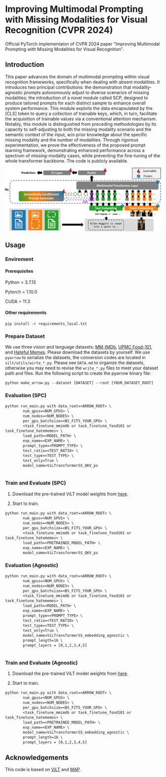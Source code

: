 # Improving Multimodal Prompting with Missing Modalities for Visual Recognition (CVPR 2024)
Official PyTorch implementaton of CVPR 2024 paper "Improving Multimodal Prompting with Missing Modalities for Visual Recognition".  

## Introduction
This paper advances the domain of multimodal prompting within visual recognition frameworks, specifically when dealing with absent modalities. It introduces two principal contributions: the demonstration that modality-agnostic prompts autonomously adjust to diverse scenarios of missing modalities; the introduction of a novel module called SCP, designed to produce tailored prompts for each distinct sample to enhance overall system performance. This module exploits the data encapsulated by the [CLS] token to query a collection of trainable keys, which, in turn, facilitate the acquisition of trainable values via a conventional attention mechanism. Notably, this module is distinguished from preceding methodologies by its capacity to self-adjusting to both the missing modality scenario and the semantic context of the input, w/o prior knowledge about the specific missing modality and the number of modalities. Through rigorous experimentation, we prove the effectiveness of the proposed prompt learning framework, demonstrating enhanced performance across a spectrum of missing-modality cases, while preventing the fine-tuning of the whole transformer backbone. The code is publicly available.

<div align="center">
  <img src="fig/CVPR2024_model-1.png"/>
</div>

## Usage
### Enviroment
#### Prerequisites
Python = 3.7.13

Pytorch = 1.10.0

CUDA = 11.3

#### Other requirements
```
pip install -r requirements_local.txt
```

### Prepare Dataset
We use three vision and language datasets: [MM-IMDb](https://github.com/johnarevalo/gmu-mmimdb), [UPMC Food-101](https://visiir.isir.upmc.fr/explore), and [Hateful Memes](https://ai.facebook.com/blog/hateful-memes-challenge-and-data-set/). Please download the datasets by yourself. We use `pyarrow` to serialize the datasets, the conversion codes are located in `vilt/utils/wirte_*.py`. Please see `DATA.md` to organize the datasets, otherwise you may need to revise the `write_*.py` files to meet your dataset path and files. Run the following script to create the pyarrow binary file:
```
python make_arrow.py --dataset [DATASET] --root [YOUR_DATASET_ROOT]
```

### Evaluation (SPC)
```
python run_main.py with data_root=<ARROW_ROOT> \
        num_gpus=<NUM_GPUS> \
        num_nodes=<NUM_NODES> \
        per_gpu_batchsize=<BS_FITS_YOUR_GPU> \
        <task_finetune_mmimdb or task_finetune_food101 or task_finetune_hatememes> \
        load_path=<MODEL_PATH> \
        exp_name=<EXP_NAME> \
        prompt_type=<PROMPT_TYPE> \
        test_ratio=<TEST_RATIO> \
        test_type=<TEST_TYPE> \
        test_only=True \
        model_name=ViLTransformerSS_QKV_ps
            
```

### Train and Evaluate (SPC)
1. Download the pre-trained ViLT model weights from [here](https://github.com/dandelin/ViLT.git).

2. Start to train.
```
python run_main.py with data_root=<ARROW_ROOT> \
        num_gpus=<NUM_GPUS> \
        num_nodes=<NUM_NODES> \
        per_gpu_batchsize=<BS_FITS_YOUR_GPU> \
        <task_finetune_mmimdb or task_finetune_food101 or task_finetune_hatememes> \
        load_path=<PRETRAINED_MODEL_PATH> \
        exp_name=<EXP_NAME> \
        model_name=ViLTransformerSS_QKV_ps
```

### Evaluation (Agnostic)
```
python run_main.py with data_root=<ARROW_ROOT> \
        num_gpus=<NUM_GPUS> \
        num_nodes=<NUM_NODES> \
        per_gpu_batchsize=<BS_FITS_YOUR_GPU> \
        <task_finetune_mmimdb or task_finetune_food101 or task_finetune_hatememes> \
        load_path=<MODEL_PATH> \
        exp_name=<EXP_NAME> \
        prompt_type=<PROMPT_TYPE> \
        test_ratio=<TEST_RATIO> \
        test_type=<TEST_TYPE> \
        test_only=True \
        model_name=ViLTransformerSS_embedding_agnostic \
        prompt_length=16 \
        prompt_layers = [0,1,2,3,4,5]
            
```

### Train and Evaluate (Agnostic)
1. Download the pre-trained ViLT model weights from [here](https://github.com/dandelin/ViLT.git).

2. Start to train.
```
python run_main.py with data_root=<ARROW_ROOT> \
        num_gpus=<NUM_GPUS> \
        num_nodes=<NUM_NODES> \
        per_gpu_batchsize=<BS_FITS_YOUR_GPU> \
        <task_finetune_mmimdb or task_finetune_food101 or task_finetune_hatememes> \
        load_path=<PRETRAINED_MODEL_PATH> \
        exp_name=<EXP_NAME> \
        model_name=ViLTransformerSS_embedding_agnostic \
        prompt_length=16 \
        prompt_layers = [0,1,2,3,4,5]
```


## Acknowledgements
This code is based on [ViLT](https://github.com/dandelin/ViLT.git) and [MAP](https://github.com/YiLunLee/missing_aware_prompts).
